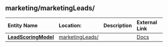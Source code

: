 ## marketing/marketingLeads/
| Entity Name | Location: | Description | External Link |
|:--- |:--- |:--- |:--- |
|[**LeadScoringModel**](https://github.com/Microsoft/CDM/blob/experimental/schemaDocuments/core/applicationCommon/foundationCommon/crmCommon/solutions/marketing/marketingLeads/LeadScoringModel.cdm.json)|[marketingLeads/](https://github.com/Microsoft/CDM/blob/experimental/schemaDocuments/core/applicationCommon/foundationCommon/crmCommon/solutions/marketing/marketingLeads/)||[Docs](https://docs.microsoft.com/en-us/dynamics365/customer-engagement/developer/entities/msdyncrm_leadscoremodel)|

